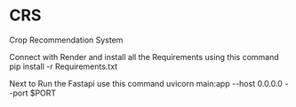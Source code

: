 # CRS
Crop Recommendation System

Connect with Render and install all the Requirements using this command
pip install -r Requirements.txt

Next to Run the Fastapi use this command 
uvicorn main:app --host 0.0.0.0 --port $PORT
